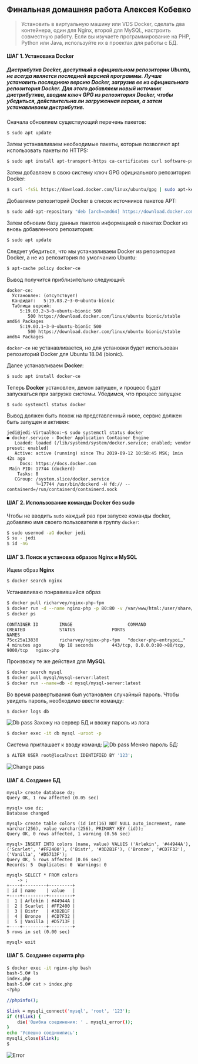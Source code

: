 ## Финальная домашняя работа Алексея Кобевко

>Установить в виртуальную машину или VDS Docker, сделать два контейнера, один для Nginx, второй для MySQL, настроить совместную работу. Если вы изучаете программирование на PHP, Python или Java, используйте их в проектах для работы с БД.

#### ШАГ 1. Установака **Docker**
##### Дистрибутив Docker, доступный в официальном репозитории Ubuntu, не всегда является последней версией программы. Лучше установить последнюю версию Docker, загрузив ее из официального репозитория Docker. Для этого добавляем новый источник дистрибутива, вводим ключ GPG из репозитория Docker, чтобы убедиться, действительна ли загруженная версия, а затем устанавливаем дистрибутив.
Сначала обновляем существующий перечень пакетов:
```bash
$ sudo apt update
```
Затем устанавливаем необходимые пакеты, которые позволяют apt использовать пакеты по HTTPS:
```bash
$ sudo apt install apt-transport-https ca-certificates curl software-properties-common
```
Затем добавляем в свою систему ключ GPG официального репозитория Docker:
```bash
$ curl -fsSL https://download.docker.com/linux/ubuntu/gpg | sudo apt-key add -
```
Добавляем репозиторий Docker в список источников пакетов APT:
```bash
$ sudo add-apt-repository "deb [arch=amd64] https://download.docker.com/linux/ubuntu bionic stable"
```
Затем обновим базу данных пакетов информацией о пакетах Docker из вновь добавленного репозитория:
```bash
$ sudo apt update
```
Следует убедиться, что мы устанавливаем Docker из репозитория Docker, а не из репозитория по умолчанию Ubuntu:
```bash
$ apt-cache policy docker-ce
```
Вывод получится приблизительно следующий:
```
docker-ce:
  Установлен: (отсутствует)
  Кандидат:   5:19.03.2~3-0~ubuntu-bionic
  Таблица версий:
     5:19.03.2~3-0~ubuntu-bionic 500
        500 https://download.docker.com/linux/ubuntu bionic/stable amd64 Packages
     5:19.03.1~3-0~ubuntu-bionic 500
        500 https://download.docker.com/linux/ubuntu bionic/stable amd64 Packages
```
```docker-ce``` не устанавливается, но для установки будет использован репозиторий Docker для Ubuntu 18.04 (bionic).


Далее устанавливаем **Docker**:
```bash
$ sudo apt install docker-ce
```
Теперь **Docker** установлен, демон запущен, и процесс будет запускаться при загрузке системы.  Убедимся, что процесс запущен:
```bash
$ sudo systemctl status docker
```
Вывод должен быть похож на представленный ниже, сервис должен быть запущен и активен:
```
jedi@jedi-VirtualBox:~$ sudo systemctl status docker
● docker.service - Docker Application Container Engine
   Loaded: loaded (/lib/systemd/system/docker.service; enabled; vendor preset: enabled)
   Active: active (running) since Thu 2019-09-12 10:58:45 MSK; 1min 42s ago
     Docs: https://docs.docker.com
 Main PID: 17744 (dockerd)
    Tasks: 8
   CGroup: /system.slice/docker.service
           └─17744 /usr/bin/dockerd -H fd:// --containerd=/run/containerd/containerd.sock
```

#### ШАГ 2. Использование команды **Docker** без sudo

Чтобы не вводить ```sudo``` каждый раз при запуске команды docker, добавляю имя своего пользователя в группу ```docker```:
```bash
$ sudo usermod -aG docker jedi
$ su - jedi
$ id -nG
```
#### ШАГ 3. Поиск и установка образов **Nginx** и **MySQL**

Ищем образ **Nginx**
```bash
$ docker search nginx
```
Устанавливаю понравившийся образ
```bash
$ docker pull richarvey/nginx-php-fpm
$ docker run -d --name nginx-php -p 80:80 -v /var/www/html:/user/share/nginx/html/ richarvey/nginx-php-fpm
$ docker ps
```
```
CONTAINER ID        IMAGE                     COMMAND                  CREATED             STATUS              PORTS                                   NAMES
75cc25a13830        richarvey/nginx-php-fpm   "docker-php-entrypoi…"   4 minutes ago       Up 18 seconds       443/tcp, 0.0.0.0:80->80/tcp, 9000/tcp   nginx-php

```
Произвожу те же действия для **MySQL**
```bash
$ docker search mysql
$ docker pull mysql/mysql-server:latest
$ docker run --name=db -d mysql/mysql-server:latest
```
Во время развертывания был установлен случайный пароль. Чтобы увидеть пароль, необходимо ввести команду:
```bash
$ docker logs db
```
![Db pass](./images/db_pass.png)
Захожу на сервер БД и ввожу пароль из лога
```bash
$ docker exec -it db mysql -uroot -p
```
Система приглашает к вводу команд:
![Db pass](./images/welcome.png)
Меняю пароль БД:
```bash
$ ALTER USER root@localhost IDENTIFIED BY '123';
```
![Change pass](./images/rename_pass.png)

#### ШАГ 4. Создание БД
```mysql
mysql> create database dz;
Query OK, 1 row affected (0.05 sec)

mysql> use dz;
Database changed

mysql> create table colors (id int(16) NOT NULL auto_increment, name varchar(256), value varchar(256), PRIMARY KEY (id));
Query OK, 0 rows affected, 1 warning (0.56 sec)

mysql> INSERT INTO colors (name, value) VALUES ('Arlekin', '#44944A'), ('Scarlet', '#FF2400'), ('Bistr', '#3D2B1F'), ('Bronze', '#CD7F32'), ('Vanilla', '#D5713F');
Query OK, 5 rows affected (0.06 sec)
Records: 5  Duplicates: 0  Warnings: 0

mysql> SELECT * FROM colors
    -> ;
+----+---------+---------+
| id | name    | value   |
+----+---------+---------+
|  1 | Arlekin | #44944A |
|  2 | Scarlet | #FF2400 |
|  3 | Bistr   | #3D2B1F |
|  4 | Bronze  | #CD7F32 |
|  5 | Vanilla | #D5713F |
+----+---------+---------+
5 rows in set (0.00 sec)

mysql> exit
```
#### ШАГ 5. Создание скрипта php

```bash
$ docker exec -it nginx-php bash
bash-5.0# ls
index.php
bash-5.0# cat > index.php
<?php                         

//phpinfo();

$link = mysqli_connect('mysql', 'root', '123');
if (!$link) {
    die('Ошибка соединения: ' . mysqli_error());
}
echo 'Успешно соединились';
mysqli_close($link);
$
```
![Error](./images/error.png)
